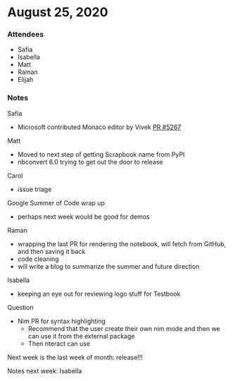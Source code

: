 # August 25, 2020

### Attendees

* Safia
* Isabella
* Matt
* Raman
* Elijah

### Notes

Safia
- Microsoft contributed Monaco editor by Vivek [PR #5267](https://github.com/nteract/nteract/pull/5267)

Matt
- Moved to next step of getting Scrapbook name from PyPI
- nbconvert 6.0 trying to get out the door to release

Carol
- issue triage

Google Summer of Code wrap up
- perhaps next week would be good for demos

Raman
- wrapping the last PR for rendering the notebook, will fetch from GitHub, and then saving it back
- code cleaning
- will write a blog to summarize the summer and future direction

Isabella
- keeping an eye out for reviewing logo stuff for Testbook

Question
- Nim PR for syntax highlighting
  - Recommend that the user create their own nim mode and then we can use it from the external package
  - Then nteract can use

Next week is the last week of month: release!!!

Notes next week: Isabella